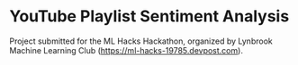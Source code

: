 # YouTube Playlist Sentiment Analysis

Project submitted for the ML Hacks Hackathon, organized by Lynbrook Machine Learning Club (https://ml-hacks-19785.devpost.com).
